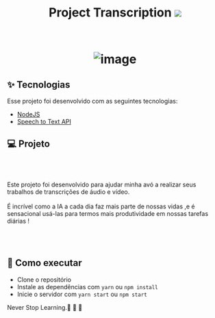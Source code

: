 
<h1 align="center" >
  Project Transcription
<img src="./src/assets/logo.png"/>
</h1>



<br>

<h1 align="center" display="flex" flexDirection="row" >

![image](https://github.com/RafaelFigueiredo2203/project-transcription/assets/60237326/165b6014-db65-40d0-bf3b-690a45e2a503)


  </h1>


## ✨ Tecnologias

Esse projeto foi desenvolvido com as seguintes tecnologias:

- [NodeJS](https://nodejs.org/en)
- [Speech to Text API](https://platform.openai.com/docs/guides/speech-to-text/quickstart)
  


## 💻 Projeto



<br> <br>

Este projeto foi desenvolvido para ajudar minha avó a realizar seus trabalhos de transcrições de áudio e vídeo.
<br> <br>
É incrível como a IA a cada dia faz mais parte de nossas vidas ,e é sensacional usá-las para termos mais produtividade em nossas tarefas diárias !

<br> <br>



## 🚀 Como executar

- Clone o repositório
- Instale as dependências com `yarn` ou `npm install`
- Inicie o servidor com `yarn start` ou `npm start`


Never Stop Learning.🚀 🚀 🚀 

